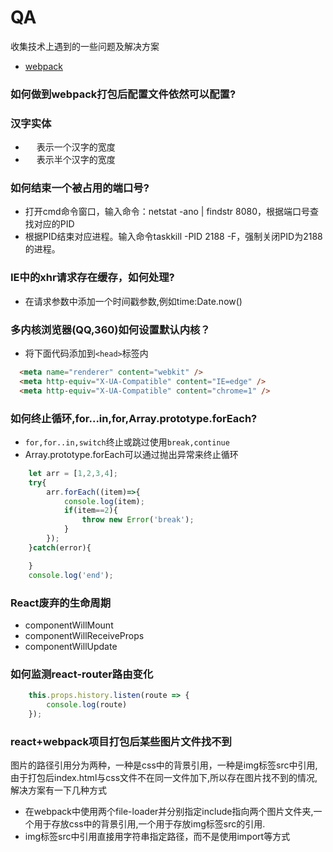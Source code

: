 # QA
收集技术上遇到的一些问题及解决方案
+ [webpack](webpack.md)

### 如何做到webpack打包后配置文件依然可以配置?

### 汉字实体
+ &#12288; 表示一个汉字的宽度
+ &emsp;   表示半个汉字的宽度
### 如何结束一个被占用的端口号?
+ 打开cmd命令窗口，输入命令：netstat -ano | findstr 8080，根据端口号查找对应的PID
+ 根据PID结束对应进程。输入命令taskkill -PID 2188 -F，强制关闭PID为2188的进程。

### IE中的xhr请求存在缓存，如何处理?
+ 在请求参数中添加一个时间戳参数,例如time:Date.now()
### 多内核浏览器(QQ,360)如何设置默认内核？
+ 将下面代码添加到`<head>`标签内
```html
  <meta name="renderer" content="webkit" />
  <meta http-equiv="X-UA-Compatible" content="IE=edge" />
  <meta http-equiv="X-UA-Compatible" content="chrome=1" />
```
### 如何终止循环,for...in,for,Array.prototype.forEach?
+ `for,for..in,switch`终止或跳过使用`break,continue`
+ Array.prototype.forEach可以通过抛出异常来终止循环
```javascript
    let arr = [1,2,3,4];
    try{
        arr.forEach((item)=>{
            console.log(item); 
            if(item==2){
                throw new Error('break');
            }
        });    
    }catch(error){

    }
    console.log('end');
```
### React废弃的生命周期
+ componentWillMount
+ componentWillReceiveProps
+ componentWillUpdate


### 如何监测react-router路由变化
```javascript
    this.props.history.listen(route => {
        console.log(route)
    });
```


### react+webpack项目打包后某些图片文件找不到
图片的路径引用分为两种，一种是css中的背景引用，一种是img标签src中引用,由于打包后index.html与css文件不在同一文件加下,所以存在图片找不到的情况,解决方案有一下几种方式
+ 在webpack中使用两个file-loader并分别指定include指向两个图片文件夹,一个用于存放css中的背景引用,一个用于存放img标签src的引用.
+ img标签src中引用直接用字符串指定路径，而不是使用import等方式




